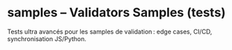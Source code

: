 # samples – Validators Samples (tests)

Tests ultra avancés pour les samples de validation : edge cases, CI/CD, synchronisation JS/Python.
